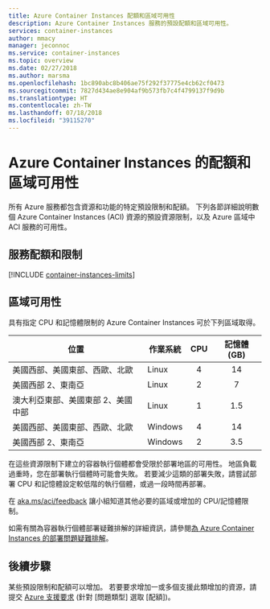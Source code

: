 ```yaml
---
title: Azure Container Instances 配額和區域可用性
description: Azure Container Instances 服務的預設配額和區域可用性。
services: container-instances
author: mmacy
manager: jeconnoc
ms.service: container-instances
ms.topic: overview
ms.date: 02/27/2018
ms.author: marsma
ms.openlocfilehash: 1bc890abc8b406ae75f292f37775e4cb62cf0473
ms.sourcegitcommit: 7827d434ae8e904af9b573fb7c4f4799137f9d9b
ms.translationtype: HT
ms.contentlocale: zh-TW
ms.lasthandoff: 07/18/2018
ms.locfileid: "39115270"
---
```

# <a name="quotas-and-region-availability-for-azure-container-instances"></a>Azure Container Instances 的配額和區域可用性

所有 Azure 服務都包含資源和功能的特定預設限制和配額。 下列各節詳細說明數個 Azure Container Instances (ACI) 資源的預設資源限制，以及 Azure 區域中 ACI 服務的可用性。

## <a name="service-quotas-and-limits"></a>服務配額和限制

[!INCLUDE [container-instances-limits](../../includes/container-instances-limits.md)]

## <a name="region-availability"></a>區域可用性

具有指定 CPU 和記憶體限制的 Azure Container Instances 可於下列區域取得。

| 位置 | 作業系統 | CPU | 記憶體 (GB) |
| -------- | -- | :---: | :-----------: |
| 美國西部、美國東部、西歐、北歐 | Linux | 4 | 14 |
| 美國西部 2、東南亞 | Linux | 2 | 7 |
| 澳大利亞東部、美國東部 2、美國中部 | Linux | 1 | 1.5 |
| 美國西部、美國東部、西歐、北歐 | Windows | 4 | 14 |
| 美國西部 2、東南亞 | Windows | 2 | 3.5 |

在這些資源限制下建立的容器執行個體都會受限於部署地區的可用性。 地區負載過重時，您在部署執行個體時可能會失敗。 若要減少這類的部署失敗，請嘗試部署 CPU 和記憶體設定較低階的執行個體，或過一段時間再部署。

在 [aka.ms/aci/feedback](https://aka.ms/aci/feedback) 讓小組知道其他必要的區域或增加的 CPU/記憶體限制。

如需有關為容器執行個體部署疑難排解的詳細資訊，請參閱[為 Azure Container Instances 的部署問題疑難排解](container-instances-troubleshooting.md)。

## <a name="next-steps"></a>後續步驟

某些預設限制和配額可以增加。 若要要求增加一或多個支援此類增加的資源，請提交 [Azure 支援要求][azure-support] (針對 [問題類型] 選取 [配額])。

<!-- LINKS - External -->
[azure-support]: https://ms.portal.azure.com/#blade/Microsoft_Azure_Support/HelpAndSupportBlade/newsupportrequest
